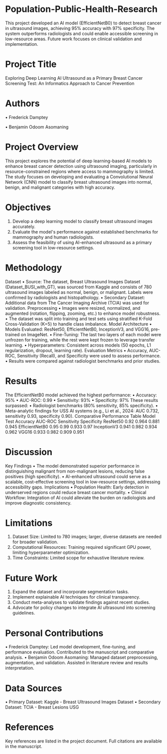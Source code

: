 # Population-Public-Health-Research
This project developed an AI model (EfficientNetB0) to detect breast cancer in ultrasound images, achieving 95% accuracy with 97% specificity. The system outperforms radiologists and could enable accessible screening in low-resource areas. Future work focuses on clinical validation and implementation.


# Project Title
Exploring Deep Learning AI Ultrasound as a Primary Breast Cancer Screening Test: An Informatics Approach to Cancer Prevention

# Authors
•	Frederick Damptey

•	Benjamin Odoom Asomaning

# Project Overview
This project explores the potential of deep learning-based AI models to enhance breast cancer detection using ultrasound imaging, particularly in resource-constrained regions where access to mammography is limited. The study focuses on developing and evaluating a Convolutional Neural Network (CNN) model to classify breast ultrasound images into normal, benign, and malignant categories with high accuracy.

# Objectives
1.	Develop a deep learning model to classify breast ultrasound images accurately.
2.	Evaluate the model's performance against established benchmarks for mammography and human radiologists.
3.	Assess the feasibility of using AI-enhanced ultrasound as a primary screening tool in low-resource settings.

# Methodology
Dataset
•	Source: The dataset, Breast Ultrasound Images Dataset (Dataset_BUSI_with_GT), was sourced from Kaggle and consists of 780 ultrasound images labeled as normal, benign, or malignant. Labels were confirmed by radiologists and histopathology.
•	Secondary Dataset: Additional data from The Cancer Imaging Archive (TCIA) was used for validation.
Preprocessing
•	Images were resized, normalized, and augmented (rotation, flipping, zooming, etc.) to enhance model robustness.
•	The dataset was split into training and test sets using stratified K-Fold Cross-Validation (K=5) to handle class imbalance.
Model Architecture
•	Models Evaluated: ResNet50, EfficientNetB0, InceptionV3, and VGG16, pre-trained on ImageNet.
•	Fine-Tuning: The last two layers of each model were unfrozen for training, while the rest were kept frozen to leverage transfer learning.
•	Hyperparameters: Consistent across models (50 epochs, L1 regularization, dropout, learning rate).
Evaluation Metrics
•	Accuracy, AUC-ROC, Sensitivity (Recall), and Specificity were used to assess performance.
•	Results were compared against radiologist benchmarks and prior studies.

# Results
The EfficientNetB0 model achieved the highest performance:
•	Accuracy: 95%
•	AUC-ROC: 0.99
•	Sensitivity: 93%
•	Specificity: 97%
These results surpassed:
•	Radiologist benchmarks (80% sensitivity, 85% specificity).
•	Meta-analytic findings for USS AI systems (e.g., Li et al., 2024: AUC 0.732, sensitivity 0.93, specificity 0.90).
Comparative Performance Table
Model	Test Accuracy	AUC-ROC	Sensitivity	Specificity
ResNet50	0.92	0.964	0.881	0.945
EfficientNetB0	0.95	0.99	0.933	0.97
InceptionV3	0.941	0.982	0.934	0.962
VGG16	0.933	0.982	0.909	0.951

# Discussion
Key Findings
•	The model demonstrated superior performance in distinguishing malignant from non-malignant lesions, reducing false positives (high specificity).
•	AI-enhanced ultrasound could serve as a scalable, cost-effective screening tool in low-resource settings, addressing accessibility gaps.
Implications
•	Population Health: Early detection in underserved regions could reduce breast cancer mortality.
•	Clinical Workflow: Integration of AI could alleviate the burden on radiologists and improve diagnostic consistency.

# Limitations
1.	Dataset Size: Limited to 780 images; larger, diverse datasets are needed for broader validation.
2.	Computational Resources: Training required significant GPU power, limiting hyperparameter optimization.
3.	Time Constraints: Limited scope for exhaustive literature review.

# Future Work
1.	Expand the dataset and incorporate segmentation tasks.
2.	Implement explainable AI techniques for clinical transparency.
3.	Conduct meta-analyses to validate findings against recent studies.
4.	Advocate for policy changes to integrate AI ultrasound into screening guidelines.

# Personal Contributions
•	Frederick Damptey: Led model development, fine-tuning, and performance evaluation. Contributed to the manuscript and comparative analysis.
•	Benjamin Odoom Asomaning: Managed dataset preprocessing, augmentation, and validation. Assisted in literature review and results interpretation.

# Data Sources
•	Primary Dataset: Kaggle - Breast Ultrasound Images Dataset
•	Secondary Dataset: TCIA - Breast Lesions USG

# References
Key references are listed in the project document. Full citations are available in the manuscript.


